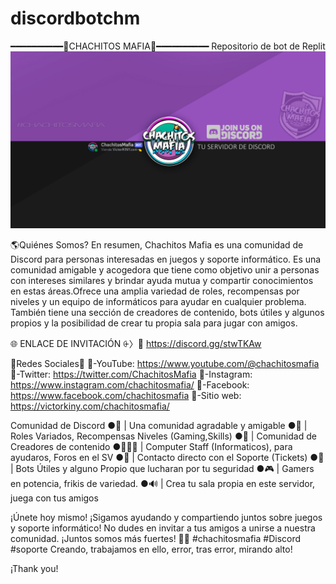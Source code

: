 # discordbotchm
━━━━━━━━━━👑CHACHITOS MAFIA💎━━━━━━━━━━
Repositorio de bot de Replit
![WALLPAPER CHACHITOS MAFIA](https://github.com/victorKINY/discordbotchm/blob/main/walpaper%20%201080%20discord%20chachitos%20mafia.jpg)

🌎Quiénes Somos?
En resumen, Chachitos Mafia es una comunidad de Discord para personas interesadas en juegos y soporte informático. 
Es una comunidad amigable y acogedora que tiene como objetivo unir a personas con intereses similares y brindar ayuda mutua y compartir conocimientos en estas áreas.Ofrece una amplia variedad de roles, recompensas por niveles y un equipo de informáticos para ayudar en cualquier problema. 
También tiene una sección de creadores de contenido, bots útiles y algunos propios y la posibilidad de crear tu propia sala para jugar con amigos.

🌐 ENLACE DE INVITACIÓN ⨭〉🔗 https://discord.gg/stwTKAw

🔗Redes Sociales🔗
🔴-YouTube: https://www.youtube.com/@chachitosmafia
🐤-Twitter: https://twitter.com/ChachitosMafia
📸-Instagram: https://www.instagram.com/chachitosmafia/
🔵-Facebook: https://www.facebook.com/chachitosmafia
🎨-Sitio web: https://victorkiny.com/chachitosmafia/

Comunidad de Discord
●🎪 | Una comunidad agradable y amigable
●👑 | Roles Variados, Recompensas Niveles (Gaming,Skills)
●📢 | Comunidad de Creadores de contenido
●👨🏻‍💻 | Computer Staff (Informaticos), para ayudaros, Foros en el SV
●📩 | Contacto directo con el Soporte (Tickets)
●🤖 | Bots Útiles y alguno Propio que lucharan por tu seguridad
●🎮 | Gamers en potencia, frikis de variedad.
●🔊 | Crea tu sala propia en este servidor, juega con tus amigos

¡Únete hoy mismo!
¡Sigamos ayudando y compartiendo juntos sobre juegos y soporte informático!
No dudes en invitar a tus amigos a unirse a nuestra comunidad.
¡Juntos somos más fuertes! 👥🚀 #chachitosmafia #Discord #soporte
Creando, trabajamos en ello, error, tras error, mirando alto!

¡Thank you!
